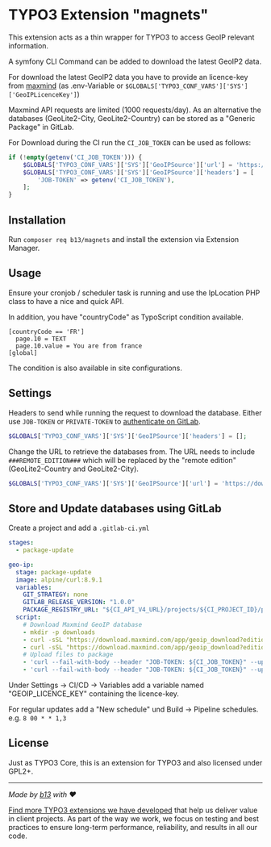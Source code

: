 # TYPO3 Extension "magnets"

This extension acts as a thin wrapper for TYPO3 to access GeoIP relevant information.

A symfony CLI Command can be added to download the latest GeoIP2 data.

For download the latest GeoIP2 data you have to provide an licence-key from [maxmind](https://www.maxmind.com/en/geolite2/signup)
(as .env-Variable or `$GLOBALS['TYPO3_CONF_VARS']['SYS']['GeoIPLicenceKey']`)

Maxmind API requests are limited (1000 requests/day). As an alternative the databases
(GeoLite2-City, GeoLite2-Country) can be stored as a "Generic Package" in GitLab.

For Download during the CI run the `CI_JOB_TOKEN` can be used as follows:
```php
if (!empty(getenv('CI_JOB_TOKEN'))) {
    $GLOBALS['TYPO3_CONF_VARS']['SYS']['GeoIPSource']['url'] = 'https://<GITLAB_HOST>/api/v4/projects/<PROJECT_ID>/packages/generic/GeoLite2/1.0.0/###REMOTE_EDITION###.tar.gz';
    $GLOBALS['TYPO3_CONF_VARS']['SYS']['GeoIPSource']['headers'] = [
        'JOB-TOKEN' => getenv('CI_JOB_TOKEN'),
    ];
}
```

## Installation

Run `composer req b13/magnets` and install the extension via Extension Manager.

## Usage

Ensure your cronjob / scheduler task is running and use the IpLocation PHP class to have
a nice and quick API.

In addition, you have "countryCode" as TypoScript condition available.

    [countryCode == 'FR']
      page.10 = TEXT
      page.10.value = You are from france
    [global]

The condition is also available in site configurations.

## Settings

Headers to send while running the request to download the database.
Either use `JOB-TOKEN` or `PRIVATE-TOKEN` to [authenticate on GitLab](https://docs.gitlab.com/ee/user/profile/personal_access_tokens.html).

```php
$GLOBALS['TYPO3_CONF_VARS']['SYS']['GeoIPSource']['headers'] = [];
```

Change the URL to retrieve the databases from.
The URL needs to include `###REMOTE_EDITION###` which will be replaced by
the "remote edition" (GeoLite2-Country and GeoLite2-City).

```php
$GLOBALS['TYPO3_CONF_VARS']['SYS']['GeoIPSource']['url'] = 'https://download.maxmind.com/app/geoip_download?suffix=tar.gz&edition_id=###REMOTE_EDITION###';
```

## Store and Update databases using GitLab

Create a project and add a `.gitlab-ci.yml` 

```yaml
stages:
  - package-update

geo-ip:
  stage: package-update
  image: alpine/curl:8.9.1
  variables:
    GIT_STRATEGY: none
    GITLAB_RELEASE_VERSION: "1.0.0"
    PACKAGE_REGISTRY_URL: "${CI_API_V4_URL}/projects/${CI_PROJECT_ID}/packages/generic/GeoLite2"
  script:
    # Download Maxmind GeoIP database
    - mkdir -p downloads
    - curl -sSL "https://download.maxmind.com/app/geoip_download?edition_id=GeoLite2-Country&license_key=${GEOIP_LICENCE_KEY}&suffix=tar.gz" > downloads/GeoLite2-Country.tar.gz
    - curl -sSL "https://download.maxmind.com/app/geoip_download?edition_id=GeoLite2-City&license_key=${GEOIP_LICENCE_KEY}&suffix=tar.gz" > downloads/GeoLite2-City.tar.gz
    # Upload files to package
    - 'curl --fail-with-body --header "JOB-TOKEN: ${CI_JOB_TOKEN}" --upload-file ./downloads/GeoLite2-Country.tar.gz ${PACKAGE_REGISTRY_URL}/${GITLAB_RELEASE_VERSION}/GeoLite2-Country.tar.gz'
    - 'curl --fail-with-body --header "JOB-TOKEN: ${CI_JOB_TOKEN}" --upload-file ./downloads/GeoLite2-City.tar.gz ${PACKAGE_REGISTRY_URL}/${GITLAB_RELEASE_VERSION}/GeoLite2-City.tar.gz'
```

Under Settings -> CI/CD -> Variables add a variable named "GEOIP_LICENCE_KEY" containing
the licence-key.

For regular updates add a "New schedule" und Build -> Pipeline schedules.
e.g. `8 00 * * 1,3`

## License

Just as TYPO3 Core, this is an extension for TYPO3 and also licensed under GPL2+.

---


_Made by [b13](https://b13.com) with ♥_

[Find more TYPO3 extensions we have developed](https://b13.com/useful-typo3-extensions-from-b13-to-you) that help us deliver value in client projects. As part of the way we work, we focus on testing and best practices to ensure long-term performance, reliability, and results in all our code.


